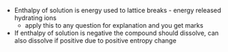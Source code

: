 - Enthalpy of solution is energy used to lattice breaks - energy released hydrating ions
	- apply this to any question for explanation and you get marks
- If enthalpy of solution is negative the compound should dissolve, can also dissolve if positive due to positive entropy change